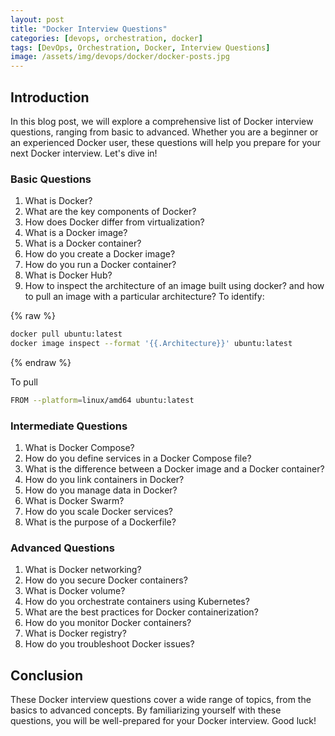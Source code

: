 ```yaml
---
layout: post
title: "Docker Interview Questions"
categories: [devops, orchestration, docker]
tags: [DevOps, Orchestration, Docker, Interview Questions]
image: /assets/img/devops/docker/docker-posts.jpg
---
```


## Introduction

In this blog post, we will explore a comprehensive list of Docker interview questions, ranging from basic to advanced. Whether you are a beginner or an experienced Docker user, these questions will help you prepare for your next Docker interview. Let's dive in!

### Basic Questions

1. What is Docker?
2. What are the key components of Docker?
3. How does Docker differ from virtualization?
4. What is a Docker image?
5. What is a Docker container?
6. How do you create a Docker image?
7. How do you run a Docker container?
8. What is Docker Hub?
9. How to inspect the architecture of an image built using docker? and how to pull an image with a particular architecture?
To identify:

{% raw %}

```sh
docker pull ubuntu:latest
docker image inspect --format '{{.Architecture}}' ubuntu:latest
```

{% endraw %}

To pull

```sh
FROM --platform=linux/amd64 ubuntu:latest
```

### Intermediate Questions

1. What is Docker Compose?
2. How do you define services in a Docker Compose file?
3. What is the difference between a Docker image and a Docker container?
4. How do you link containers in Docker?
5. How do you manage data in Docker?
6. What is Docker Swarm?
7. How do you scale Docker services?
8. What is the purpose of a Dockerfile?

### Advanced Questions

1. What is Docker networking?
2. How do you secure Docker containers?
3. What is Docker volume?
4. How do you orchestrate containers using Kubernetes?
5. What are the best practices for Docker containerization?
6. How do you monitor Docker containers?
7. What is Docker registry?
8. How do you troubleshoot Docker issues?

## Conclusion

These Docker interview questions cover a wide range of topics, from the basics to advanced concepts. By familiarizing yourself with these questions, you will be well-prepared for your Docker interview. Good luck!
